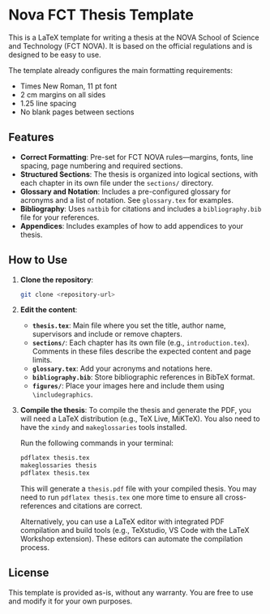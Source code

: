 # Nova FCT Thesis Template

This is a LaTeX template for writing a thesis at the NOVA School of Science and Technology (FCT NOVA). It is based on the official regulations and is designed to be easy to use.

The template already configures the main formatting requirements:

- Times New Roman, 11 pt font
- 2 cm margins on all sides
- 1.25 line spacing
- No blank pages between sections

## Features

-   **Correct Formatting**: Pre-set for FCT NOVA rules—margins, fonts, line spacing, page numbering and required sections.
-   **Structured Sections**: The thesis is organized into logical sections, with each chapter in its own file under the `sections/` directory.
-   **Glossary and Notation**: Includes a pre-configured glossary for acronyms and a list of notation. See `glossary.tex` for examples.
-   **Bibliography**: Uses `natbib` for citations and includes a `bibliography.bib` file for your references.
-   **Appendices**: Includes examples of how to add appendices to your thesis.

## How to Use

1.  **Clone the repository**:
    ```bash
    git clone <repository-url>
    ```

2.  **Edit the content**:
    -   **`thesis.tex`**: Main file where you set the title, author name, supervisors and include or remove chapters.
    -   **`sections/`**: Each chapter has its own file (e.g., `introduction.tex`). Comments in these files describe the expected content and page limits.
    -   **`glossary.tex`**: Add your acronyms and notations here.
    -   **`bibliography.bib`**: Store bibliographic references in BibTeX format.
    -   **`figures/`**: Place your images here and include them using `\includegraphics`.

3.  **Compile the thesis**:
    To compile the thesis and generate the PDF, you will need a LaTeX distribution (e.g., TeX Live, MiKTeX). You also need to have the `xindy` and `makeglossaries` tools installed.

    Run the following commands in your terminal:

    ```bash
    pdflatex thesis.tex
    makeglossaries thesis
    pdflatex thesis.tex
    ```

    This will generate a `thesis.pdf` file with your compiled thesis. You may need to run `pdflatex thesis.tex` one more time to ensure all cross-references and citations are correct.

    Alternatively, you can use a LaTeX editor with integrated PDF compilation and build tools (e.g., TeXstudio, VS Code with the LaTeX Workshop extension). These editors can automate the compilation process.

## License

This template is provided as-is, without any warranty. You are free to use and modify it for your own purposes.
